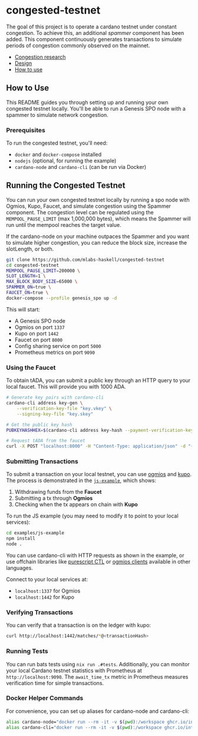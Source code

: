 # congested-testnet
The goal of this project is to operate a cardano testnet under constant congestion. To achieve this, an additional *spammer* component has been added. This component continuously generates transactions to simulate periods of congestion commonly observed on the mainnet.

- [Congestion research](./docs/congestion-statistics.md)
- [Design](./docs/design.md)
- [How to use](#how-to-use)

## How to Use

This README guides you through setting up and running your own congested testnet locally. You'll be able to run a Genesis SPO node with a spammer to simulate network congestion.

### Prerequisites

To run the congested testnet, you'll need:

- `docker` and `docker-compose` installed
- `nodejs` (optional, for running the example)
- `cardano-node` and `cardano-cli` (can be run via Docker)

## Running the Congested Testnet

You can run your own congested testnet locally by running a spo node with Ogmios, Kupo, Faucet, and simulate congestion using the Spammer component. The congestion level can be regulated using the `MEMPOOL_PAUSE_LIMIT` (max 1,000,000 bytes), which means the Spammer will run until the mempool reaches the target value.

If the cardano-node on your machine outpaces the Spammer and you want to simulate higher congestion, you can reduce the block size, increase the slotLength, or both.

```bash
git clone https://github.com/mlabs-haskell/congested-testnet
cd congested-testnet
MEMPOOL_PAUSE_LIMIT=200000 \
SLOT_LENGTH=1 \
MAX_BLOCK_BODY_SIZE=65000 \
SPAMMER_ON=true \
FAUCET_ON=true \
docker-compose --profile genesis_spo up -d
```

This will start:
- A Genesis SPO node
- Ogmios on port `1337`
- Kupo on port `1442`
- Faucet on port `8000`
- Config sharing service on port `5000`
- Prometheus metrics on port `9090`


### Using the Faucet

To obtain tADA, you can submit a public key through an HTTP query to your local faucet. This will provide you with 1000 ADA.

```bash
# Generate key pairs with cardano-cli
cardano-cli address key-gen \
    --verification-key-file "key.vkey" \
    --signing-key-file "key.skey" 

# Get the public key hash
PUBKEYHASHHEX=$(cardano-cli address key-hash --payment-verification-key-file "key.vkey")

# Request tADA from the faucet
curl -X POST "localhost:8000" -H "Content-Type: application/json" -d "{\"pubKeyHashHex\": \"$PUBKEYHASHHEX\"}"
```

### Submitting Transactions

To submit a transaction on your local testnet, you can use [ogmios](https://github.com/CardanoSolutions/ogmios) and [kupo](https://github.com/CardanoSolutions/kupo). The process is demonstrated in the [`js-example`](./examples/js-example/get-ada-submit-tx.js), which shows:

1. Withdrawing funds from the **Faucet**
2. Submitting a tx through **Ogmios**
3. Checking when the tx appears on chain with **Kupo**

To run the JS example (you may need to modify it to point to your local services):

```bash
cd examples/js-example
npm install
node .
```

You can use cardano-cli with HTTP requests as shown in the example, or use offchain libraries like [purescript CTL](https://github.com/Plutonomicon/cardano-transaction-lib) or [ogmios clients](https://ogmios.dev/clients/) available in other languages.

Connect to your local services at:
- `localhost:1337` for Ogmios
- `localhost:1442` for Kupo

### Verifying Transactions

You can verify that a transaction is on the ledger with kupo:

```bash
curl http://localhost:1442/matches/*@<transactionHash>
```

### Running Tests

You can run bats tests using `nix run .#tests`. Additionally, you can monitor your local Cardano testnet statistics with Prometheus at `http://localhost:9090`. The `await_time_tx` metric in Prometheus measures verification time for simple transactions.

### Docker Helper Commands

For convenience, you can set up aliases for cardano-node and cardano-cli:

```bash
alias cardano-node="docker run --rm -it -v $(pwd):/workspace ghcr.io/intersectmbo/cardano-node:10.4.1 /bin/cardano-node"
alias cardano-cli="docker run --rm -it -v $(pwd):/workspace ghcr.io/intersectmbo/cardano-node:10.4.1 /bin/cardano-cli"
```
